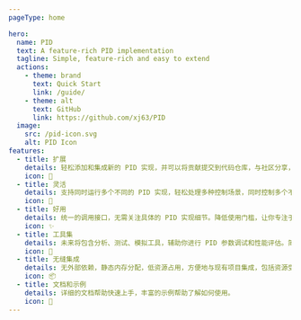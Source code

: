 ```yaml
---
pageType: home

hero:
  name: PID
  text: A feature-rich PID implementation
  tagline: Simple, feature-rich and easy to extend
  actions:
    - theme: brand
      text: Quick Start
      link: /guide/
    - theme: alt
      text: GitHub
      link: https://github.com/xj63/PID
  image:
    src: /pid-icon.svg
    alt: PID Icon
features:
  - title: 扩展
    details: 轻松添加和集成新的 PID 实现，并可以将贡献提交到代码仓库，与社区分享，也可以直接使用社区提供的 PID 实现。
    icon: 🔌
  - title: 灵活
    details: 支持同时运行多个不同的 PID 实现，轻松处理多种控制场景，同时控制多个不同的设备。
    icon: 🍃
  - title: 好用
    details: 统一的调用接口，无需关注具体的 PID 实现细节。降低使用门槛，让你专注于控制逻辑而非底层实现。
    icon: ✨
  - title: 工具集
    details: 未来将包含分析、测试、模拟工具，辅助你进行 PID 参数调试和性能评估。简化开发流程。
    icon: 🔨
  - title: 无缝集成
    details: 无外部依赖，静态内存分配，低资源占用，方便地与现有项目集成，包括资源受限的单片机环境。
    icon: 📦
  - title: 文档和示例
    details: 详细的文档帮助快速上手，丰富的示例帮助了解如何使用。
    icon: 📖
---
```

